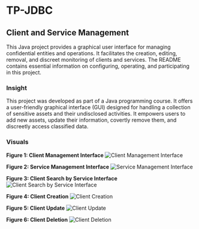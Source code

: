 # TP-JDBC

## Client and Service Management

This Java project provides a graphical user interface for managing confidential entities and operations. It facilitates the creation, editing, removal, and discreet monitoring of clients and services. The README contains essential information on configuring, operating, and participating in this project.

### Insight

This project was developed as part of a Java programming course. It offers a user-friendly graphical interface (GUI) designed for handling a collection of sensitive assets and their undisclosed activities. It empowers users to add new assets, update their information, covertly remove them, and discreetly access classified data.

### Visuals

**Figure 1: Client Management Interface**
![Client Management Interface](https://github.com/killer-beep07/TP-JDBC/assets/130712993/d641fbf2-c888-4ce0-a024-00ce86ea017c)

**Figure 2: Service Management Interface**
![Service Management Interface](https://github.com/killer-beep07/TP-JDBC/assets/130712993/e7508737-6519-412c-94bf-cd50c74973ea)

**Figure 3: Client Search by Service Interface**
![Client Search by Service Interface](https://github.com/killer-beep07/TP-JDBC/assets/130712993/8a6933dd-4b41-404f-916a-a788e5ec4500)

**Figure 4: Client Creation**
![Client Creation](https://github.com/killer-beep07/TP-JDBC/assets/130712993/534c2362-5e1f-4504-a632-24a3ecc3f80d)

**Figure 5: Client Update**
![Client Update](https://github.com/killer-beep07/TP-JDBC/assets/130712993/216db6d8-3b97-4764-b9e0-b5fd43b7e2d6)

**Figure 6: Client Deletion**
![Client Deletion](https://github.com/killer-beep07/TP-JDBC/assets/130712993/f7cf86a8-9f18-4715-9f0e-2e95d046dadc)


